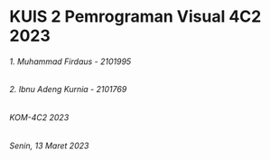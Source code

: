 # KUIS 2 Pemrograman Visual 4C2 2023

###### 1. Muhammad Firdaus - 2101995
###### 2. Ibnu Adeng Kurnia - 2101769
###### KOM-4C2 2023
###### Senin, 13 Maret 2023
